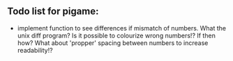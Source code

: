 ## Todo list for pigame:
* implement function to see differences if mismatch of numbers. What the unix diff program? Is it possible to colourize wrong numbers!? If then how? What about 'propper' spacing between numbers to increase readability!?

